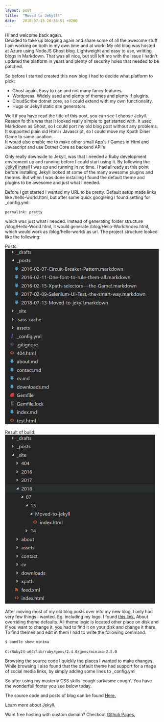 ```yaml
---
layout: post
title:  "Moved to Jekyll!"
date:   2018-07-13 20:33:51 +0200
---
```


Hi and welcome back again.   
Decided to take up blogging again and share some of all the awesome stuff I am working on both in my own time and at work! 
My old blog was hosted at Azure using NodeJS Ghost blog. Lightweight and easy to use, writting blogs in Markdown. 
That was all nice, but still left me with the issue I hadn't updated the platform in years and plenty of security holes that needed to be patched.

So before I started created this new blog I had to decide what platform to pick:

* Ghost again. Easy to use and not many fancy features.
* Wordpress. Widely used and plenty of themes and plenty if plugins.
* CloudScribe dotnet core, so I could extend with my own functionality.
* Hugo or Jekyll static site generators.

Well if you have read the title of this post, you can see I choose Jekyll.
Reason fo this was that It looked really simple to get started with.
It used Markdown as Ghost, so I could port my old blog post without any problems.   
It supported plain old Html / Javascript, so I could move my Xpath Diner Game to same location.     
It would also enable me to make other small App's / Games in Html and Javascript and use Dotnet Core as backend API's

Only really downside to Jekyll, was that I needed a Ruby development enviroment up and running before I could start using it. By following the [Jekyll install](https://jekyllrb.com/docs/installation/) I was up and running in no time.
I had allready at this point before installing Jekyll looked at some of the many awesome plugins and themes.
But when I was done installing I found the default theme and plugins to be awesome and just what I needed.

Before I got started I wanted my URL to be pretty. Default setup made links like /hello-world.html, 
but after some quick googleing I found setting for _config.yml:

```
permalink: pretty
```

which was just what i needed. Instead of generating folder structure /blog/Hello-World.html, 
it would generate /blog/Hello-World/index.html, which would work as /blog/hello-world/ as url.
The project structure looked like the following:

Posts:    
![structure posts](/assets/jekyll1.png)

Result of build:    
![structure site](/assets/jekyll2.png)

After moving most of my old blog posts over into my new blog, I only had very few things I wanted.
Eg. including my logo. I found [this link.](https://jekyllrb.com/docs/themes/#overriding-theme-defaults)
About overriding theme defaults. All theme logic is located other place on disk and if you want to change it, you had to find it on your disk and change it there. To find themes and edit in them I had to write the following command:

```
$ bundle show minima

C:/Ruby24-x64/lib/ruby/gems/2.4.0/gems/minima-2.5.0
```
Browsing the source code I quickly the places I wanted to make changes.
While browsing I also found that the default theme had support for a rnage of social media links,
by simply adding some lines to _config.yml

So after using my masterly CSS skills 'cough sarkasme cough'. You have the wonderfull footer you see below today.

The source code and posts of blog can be found [Here.](#)

Learn more about [Jekyll.](https://jekyllrb.com/)

Want free hosting with custom domain? Checkout [Github Pages.](https://pages.github.com/)